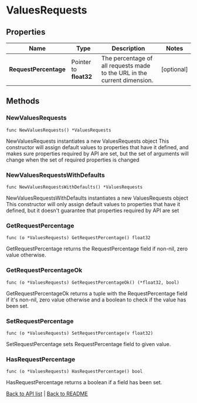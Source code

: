 # ValuesRequests

## Properties

Name | Type | Description | Notes
------------ | ------------- | ------------- | -------------
**RequestPercentage** | Pointer to **float32** | The percentage of all requests made to the URL in the current dimension. | [optional] 

## Methods

### NewValuesRequests

`func NewValuesRequests() *ValuesRequests`

NewValuesRequests instantiates a new ValuesRequests object
This constructor will assign default values to properties that have it defined,
and makes sure properties required by API are set, but the set of arguments
will change when the set of required properties is changed

### NewValuesRequestsWithDefaults

`func NewValuesRequestsWithDefaults() *ValuesRequests`

NewValuesRequestsWithDefaults instantiates a new ValuesRequests object
This constructor will only assign default values to properties that have it defined,
but it doesn't guarantee that properties required by API are set

### GetRequestPercentage

`func (o *ValuesRequests) GetRequestPercentage() float32`

GetRequestPercentage returns the RequestPercentage field if non-nil, zero value otherwise.

### GetRequestPercentageOk

`func (o *ValuesRequests) GetRequestPercentageOk() (*float32, bool)`

GetRequestPercentageOk returns a tuple with the RequestPercentage field if it's non-nil, zero value otherwise
and a boolean to check if the value has been set.

### SetRequestPercentage

`func (o *ValuesRequests) SetRequestPercentage(v float32)`

SetRequestPercentage sets RequestPercentage field to given value.

### HasRequestPercentage

`func (o *ValuesRequests) HasRequestPercentage() bool`

HasRequestPercentage returns a boolean if a field has been set.


[Back to API list](../README.md#documentation-for-api-endpoints) | [Back to README](../README.md)


